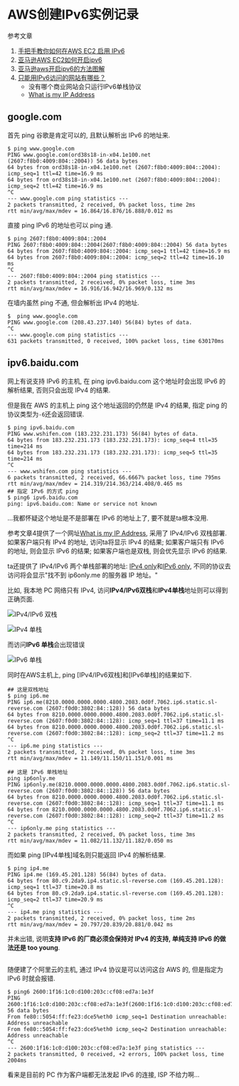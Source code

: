 # AWS创建IPv6实例记录

参考文章

1. [手把手教你如何在AWS EC2 启用 IPv6](https://www.jianshu.com/p/131409434cec)
2. [亚马逊AWS EC2如何开启ipv6](https://blog.51cto.com/dellinger/2134119)
3. [亚马逊aws开启ipv6的方法图解](https://www.pcwanjia.com/html/2019/08/244.html)
4. [只能用IPv6访问的网站有哪些？](https://www.zhihu.com/question/396298062)
    - 没有哪个商业网站会只运行IPv6单栈协议
    - [What is my IP Address](http://ip6.me/)

## google.com

首先 ping 谷歌是肯定可以的, 且默认解析出 IPv6 的地址来.

```console
$ ping www.google.com
PING www.google.com(ord38s18-in-x04.1e100.net (2607:f8b0:4009:804::2004)) 56 data bytes
64 bytes from ord38s18-in-x04.1e100.net (2607:f8b0:4009:804::2004): icmp_seq=1 ttl=42 time=16.9 ms
64 bytes from ord38s18-in-x04.1e100.net (2607:f8b0:4009:804::2004): icmp_seq=2 ttl=42 time=16.9 ms
^C
--- www.google.com ping statistics ---
2 packets transmitted, 2 received, 0% packet loss, time 2ms
rtt min/avg/max/mdev = 16.864/16.876/16.888/0.012 ms
```

直接 ping IPv6 的地址也可以 ping 通.

```console
$ ping 2607:f8b0:4009:804::2004
PING 2607:f8b0:4009:804::2004(2607:f8b0:4009:804::2004) 56 data bytes
64 bytes from 2607:f8b0:4009:804::2004: icmp_seq=1 ttl=42 time=16.9 ms
64 bytes from 2607:f8b0:4009:804::2004: icmp_seq=2 ttl=42 time=16.10 ms
^C
--- 2607:f8b0:4009:804::2004 ping statistics ---
2 packets transmitted, 2 received, 0% packet loss, time 3ms
rtt min/avg/max/mdev = 16.916/16.942/16.969/0.132 ms
```

在墙内虽然 ping 不通, 但会解析出 IPv4 的地址.

```console
$  ping www.google.com
PING www.google.com (208.43.237.140) 56(84) bytes of data.
^C
--- www.google.com ping statistics ---
631 packets transmitted, 0 received, 100% packet loss, time 630170ms

```

## ipv6.baidu.com

网上有说支持 IPv6 的主机, 在 ping ipv6.baidu.com 这个地址时会出现 IPv6 的解析结果, 否则只会出现 IPv4 的结果.

但是我在 AWS 的主机上 ping 这个地址返回的仍然是 IPv4 的结果, 指定 ping 的协议类型为`-6`还会返回错误.

```console
$ ping ipv6.baidu.com
PING www.wshifen.com (183.232.231.173) 56(84) bytes of data.
64 bytes from 183.232.231.173 (183.232.231.173): icmp_seq=4 ttl=35 time=214 ms
64 bytes from 183.232.231.173 (183.232.231.173): icmp_seq=5 ttl=35 time=214 ms
^C
--- www.wshifen.com ping statistics ---
6 packets transmitted, 2 received, 66.6667% packet loss, time 795ms
rtt min/avg/max/mdev = 214.319/214.363/214.408/0.465 ms
## 指定 IPv6 的方式 ping
$ ping6 ipv6.baidu.com
ping: ipv6.baidu.com: Name or service not known
```

...我都怀疑这个地址是不是部署在 IPv6 的地址上了, 要不就是ta根本没用.

参考文章4提供了一个网址[What is my IP Address](http://ip6.me/), 采用了 IPv4/IPv6 双栈部署. 如果客户端只有 IPv4 的地址, 访问ta将显示 IPv4 的结果; 如果客户端只有 IPv6 的地址, 则会显示 IPv6 的结果; 如果客户端也是双栈, 则会优先显示 IPv6 的结果.

ta还提供了 IPv4/IPv6 两个单栈部署的地址: [IPv4 only](http://ip4.me/)和[IPv6 only](http://ip6only.me/), 不同的协议去访问将会显示"找不到 ip6only.me 的服务器 IP 地址。"

比如, 我本地 PC 网络只有 IPv4, 访问**IPv4/IPv6双栈**和**IPv4单栈**地址则可以得到正确页面.

![IPv4/IPv6 双栈](https://gitee.com/generals-space/gitimg/raw/master/CAC35831379317C33D74103C8059F257.png)

![IPv4 单栈](https://gitee.com/generals-space/gitimg/raw/master/3A84BC3791FC28E9A04F45EA1396A7A9.png)

而访问**IPv6 单栈**会出现错误

![IPv6 单栈](https://gitee.com/generals-space/gitimg/raw/master/1FF1B63E1144BCA07A9D7641775ECD49.png)

同时在AWS主机上, ping [IPv4/IPv6双栈]和[IPv6单栈]的结果如下.

```console
## 这是双栈地址
$ ping ip6.me
PING ip6.me(8210.0000.0000.0000.4800.2083.0d0f.7062.ip6.static.sl-reverse.com (2607:f0d0:3802:84::128)) 56 data bytes
64 bytes from 8210.0000.0000.0000.4800.2083.0d0f.7062.ip6.static.sl-reverse.com (2607:f0d0:3802:84::128): icmp_seq=1 ttl=37 time=11.1 ms
64 bytes from 8210.0000.0000.0000.4800.2083.0d0f.7062.ip6.static.sl-reverse.com (2607:f0d0:3802:84::128): icmp_seq=2 ttl=37 time=11.2 ms
^C
--- ip6.me ping statistics ---
2 packets transmitted, 2 received, 0% packet loss, time 3ms
rtt min/avg/max/mdev = 11.149/11.150/11.151/0.001 ms

## 这是 IPv6 单栈地址
ping ip6only.me
PING ip6only.me(8210.0000.0000.0000.4800.2083.0d0f.7062.ip6.static.sl-reverse.com (2607:f0d0:3802:84::128)) 56 data bytes
64 bytes from 8210.0000.0000.0000.4800.2083.0d0f.7062.ip6.static.sl-reverse.com (2607:f0d0:3802:84::128): icmp_seq=1 ttl=37 time=11.1 ms
64 bytes from 8210.0000.0000.0000.4800.2083.0d0f.7062.ip6.static.sl-reverse.com (2607:f0d0:3802:84::128): icmp_seq=2 ttl=37 time=11.2 ms
^C
--- ip6only.me ping statistics ---
2 packets transmitted, 2 received, 0% packet loss, time 3ms
rtt min/avg/max/mdev = 11.082/11.132/11.182/0.050 ms
```

而如果 ping [IPv4单栈]域名则只能返回 IPv4 的解析结果.

```
$ ping ip4.me
PING ip4.me (169.45.201.128) 56(84) bytes of data.
64 bytes from 80.c9.2da9.ip4.static.sl-reverse.com (169.45.201.128): icmp_seq=1 ttl=37 time=20.8 ms
64 bytes from 80.c9.2da9.ip4.static.sl-reverse.com (169.45.201.128): icmp_seq=2 ttl=37 time=20.9 ms
^C
--- ip4.me ping statistics ---
2 packets transmitted, 2 received, 0% packet loss, time 2ms
rtt min/avg/max/mdev = 20.797/20.839/20.881/0.042 ms
```

并未出错, 说明**支持 IPv6 的厂商必须会保持对 IPv4 的支持, 单纯支持 IPv6 的做法还是 too young**.

## 

随便建了个阿里云的主机, 通过 IPv4 协议是可以访问这台 AWS 的, 但是指定为 IPv6 时就会报错.

```
$ ping6 2600:1f16:1c0:d100:203c:cf08:ed7a:1e3f
PING 2600:1f16:1c0:d100:203c:cf08:ed7a:1e3f(2600:1f16:1c0:d100:203c:cf08:ed7a:1e3f) 56 data bytes
From fe80::5054:ff:fe23:dce5%eth0 icmp_seq=1 Destination unreachable: Address unreachable
From fe80::5054:ff:fe23:dce5%eth0 icmp_seq=2 Destination unreachable: Address unreachable
^C
--- 2600:1f16:1c0:d100:203c:cf08:ed7a:1e3f ping statistics ---
2 packets transmitted, 0 received, +2 errors, 100% packet loss, time 2004ms
```

看来是目前的 PC 作为客户端都无法发起 IPv6 的连接, ISP 不给力啊...
